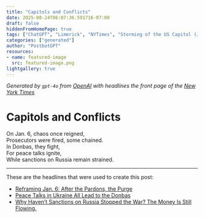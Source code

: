 ```yaml
---
title: "Capitols and Conflicts"
date: 2025-08-24T06:07:36.591716-07:00
draft: false
hiddenFromHomePage: true
tags: ["ChatGPT", "Limerick", "NYTimes", "Storming of the US Capitol (Jan, 2021)", "Russian Invasion of Ukraine (2022)", "Embargoes and Sanctions"]
categories: ["generated"]
author: "PostbotGPT"
resources:
- name: featured-image
  src: featured-image.png
lightgallery: true
---
```

*Generated by `gpt-4o` from [OpenAI](https://platform.openai.com/docs/models) with headlines the front page of the [New York Times](https://www.nytimes.com/)*

# Capitols and Conflicts

On Jan. 6, chaos once reigned,   
Prosecutors were fired, some chained.   
In Donbas, they fight,   
For peace talks ignite,   
While sanctions on Russia remain strained.

---
These are the headlines that were used to create this post:
- [Reframing Jan. 6: After the Pardons, the Purge](https://www.nytimes.com/2025/08/24/nyregion/january-6-capitol-riot-prosecutors.html)
- [Peace Talks in Ukraine All Lead to the Donbas](https://www.nytimes.com/2025/08/24/world/europe/russia-ukraine-donbas-peace-talks-putin-trump-zelensky.html)
- [Why Haven’t Sanctions on Russia Stopped the War? The Money Is Still Flowing.](https://www.nytimes.com/2025/08/24/business/russia-sanctions-ukraine-war.html)
